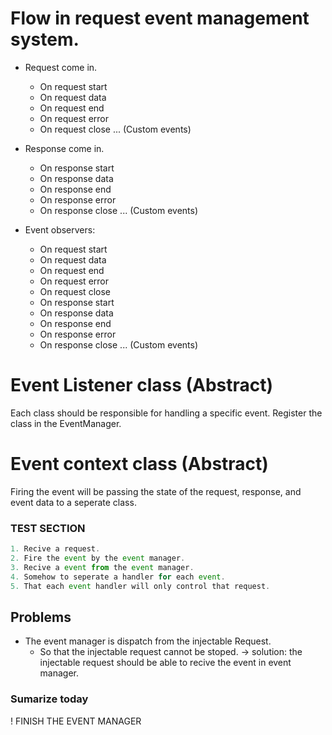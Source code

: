# Flow in request event management system.

- Request come in.
    + On request start
    + On request data
    + On request end
    + On request error
    + On request close
    ... (Custom events)
- Response come in.
    + On response start
    + On response data
    + On response end
    + On response error
    + On response close
    ... (Custom events)

- Event observers:
    + On request start
    + On request data
    + On request end
    + On request error
    + On request close
    + On response start
    + On response data
    + On response end
    + On response error
    + On response close
    ... (Custom events)

# Event Listener class (Abstract)
Each class should be responsible for handling a specific event.
Register the class in the EventManager.

# Event context class (Abstract)
Firing the event will be passing the state of the request, response, and event data to a seperate class.

### TEST SECTION
```js
1. Recive a request.
2. Fire the event by the event manager.
3. Recive a event from the event manager.
4. Somehow to seperate a handler for each event.
5. That each event handler will only control that request.
```

## Problems
- The event manager is dispatch from the injectable Request.
    - So that the injectable request cannot be stoped.
    -> solution: the injectable request should be able to recive the event in event manager.


### Sumarize today
! FINISH THE EVENT MANAGER